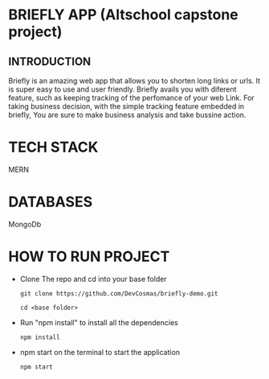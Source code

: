 # BRIEFLY APP (Altschool capstone project)

## INTRODUCTION

Briefly is an amazing web app that allows you to shorten long links or urls. It is super easy to use and user friendly. Briefly avails you with diferent feature, such as keeping tracking of the perfomance of your web Link.
For taking business decision, with the simple tracking feature embedded in briefly, You are sure to make business analysis and take bussine action.

# TECH STACK

MERN

# DATABASES

MongoDb

# HOW TO RUN PROJECT

- Clone The repo and cd into your base folder

  `git clone https://github.com/DevCosmas/briefly-demo.git`

  `cd <base folder>`

- Run "npm install" to install all the dependencies

  `npm install`

- npm start on the terminal to start the application

  `npm start`
